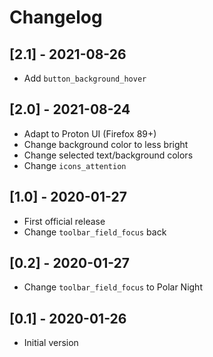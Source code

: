 Changelog
=========

## [2.1] - 2021-08-26
* Add `button_background_hover`

## [2.0] - 2021-08-24
* Adapt to Proton UI (Firefox 89+)
* Change background color to less bright
* Change selected text/background colors
* Change `icons_attention`

## [1.0] - 2020-01-27
* First official release
* Change `toolbar_field_focus` back

## [0.2] - 2020-01-27
* Change `toolbar_field_focus` to Polar Night

## [0.1] - 2020-01-26
* Initial version
